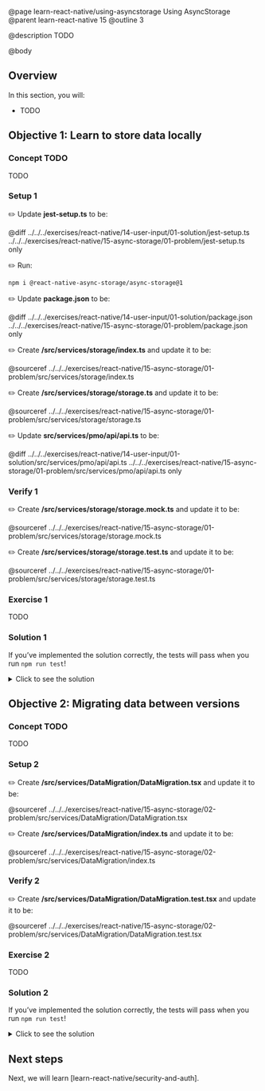 @page learn-react-native/using-asyncstorage Using AsyncStorage
@parent learn-react-native 15
@outline 3

@description TODO

@body

## Overview

In this section, you will:

- TODO

## Objective 1: Learn to store data locally

### Concept TODO

TODO

### Setup 1

✏️ Update **jest-setup.ts** to be:

@diff ../../../exercises/react-native/14-user-input/01-solution/jest-setup.ts ../../../exercises/react-native/15-async-storage/01-problem/jest-setup.ts only

✏️ Run:

```bash
npm i @react-native-async-storage/async-storage@1
```

✏️ Update **package.json** to be:

@diff ../../../exercises/react-native/14-user-input/01-solution/package.json ../../../exercises/react-native/15-async-storage/01-problem/package.json only

✏️ Create **/src/services/storage/index.ts** and update it to be:

@sourceref ../../../exercises/react-native/15-async-storage/01-problem/src/services/storage/index.ts

✏️ Create **/src/services/storage/storage.ts** and update it to be:

@sourceref ../../../exercises/react-native/15-async-storage/01-problem/src/services/storage/storage.ts

✏️ Update **src/services/pmo/api/api.ts** to be:

@diff ../../../exercises/react-native/14-user-input/01-solution/src/services/pmo/api/api.ts ../../../exercises/react-native/15-async-storage/01-problem/src/services/pmo/api/api.ts only

### Verify 1

✏️ Create **/src/services/storage/storage.mock.ts** and update it to be:

@sourceref ../../../exercises/react-native/15-async-storage/01-problem/src/services/storage/storage.mock.ts

✏️ Create **/src/services/storage/storage.test.ts** and update it to be:

@sourceref ../../../exercises/react-native/15-async-storage/01-problem/src/services/storage/storage.test.ts

### Exercise 1

TODO

### Solution 1

If you’ve implemented the solution correctly, the tests will pass when you run `npm run test`!

<details>
<summary>Click to see the solution</summary>

✏️ Update **src/services/pmo/api/api.ts** to be:

@diff ../../../exercises/react-native/15-async-storage/01-problem/src/services/pmo/api/api.ts ../../../exercises/react-native/15-async-storage/01-solution/src/services/pmo/api/api.ts only

✏️ Update **/src/services/storage/storage.ts** to be:

@diff ../../../exercises/react-native/15-async-storage/01-problem/src/services/storage/storage.ts ../../../exercises/react-native/15-async-storage/01-solution/src/services/storage/storage.ts only

</details>

## Objective 2: Migrating data between versions

### Concept TODO

TODO

### Setup 2

✏️ Create **/src/services/DataMigration/DataMigration.tsx** and update it to be:

@sourceref ../../../exercises/react-native/15-async-storage/02-problem/src/services/DataMigration/DataMigration.tsx

✏️ Create **/src/services/DataMigration/index.ts** and update it to be:

@sourceref ../../../exercises/react-native/15-async-storage/02-problem/src/services/DataMigration/index.ts

### Verify 2

✏️ Create **/src/services/DataMigration/DataMigration.test.tsx** and update it to be:

@sourceref ../../../exercises/react-native/15-async-storage/02-problem/src/services/DataMigration/DataMigration.test.tsx

### Exercise 2

TODO

### Solution 2

If you’ve implemented the solution correctly, the tests will pass when you run `npm run test`!

<details>
<summary>Click to see the solution</summary>

✏️ Update **/src/services/DataMigration/DataMigration.ts** to be:

@diff ../../../exercises/react-native/15-async-storage/02-problem/src/services/DataMigration/DataMigration.tsx ../../../exercises/react-native/15-async-storage/02-solution/src/services/DataMigration/DataMigration.tsx only

✏️ Update **/src/App.tsx** to be:

@diff ../../../exercises/react-native/15-async-storage/02-problem/src/App.tsx ../../../exercises/react-native/15-async-storage/02-solution/src/App.tsx only

</details>

## Next steps

Next, we will learn [learn-react-native/security-and-auth].
